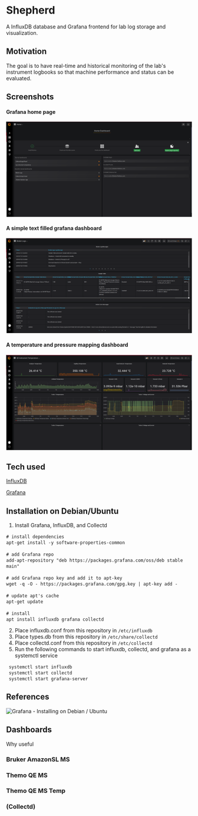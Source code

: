 # Shepherd
A InfluxDB database and Grafana frontend for lab log storage and visualization.
 
## Motivation
The goal is to have real-time and historical monitoring of the lab's instrument logbooks so that machine performance and status can be evaluated.

## Screenshots
#### Grafana home page
![Grafana home page](https://github.com/HegemanLab/shepherd/raw/master/Grafana%20Home%20Page.png)
#### A simple text filled grafana dashboard
![A simple text filled grafana dashboard](https://github.com/HegemanLab/shepherd/raw/master/Grafana%20Bruker%20Dashboard.png)
#### A temperature and pressure mapping dashboard
![A temperature and pressure mapping dashboard](https://github.com/HegemanLab/shepherd/raw/master/Grafana%20QE%20Temperature.png)

## Tech used
[InfluxDB](https://www.influxdata.com/)

[Grafana](https://grafana.com/)

## Installation on Debian/Ubuntu
1. Install Grafana, InfluxDB, and Collectd
```
# install dependencies
apt-get install -y software-properties-common

# add Grafana repo
add-apt-repository "deb https://packages.grafana.com/oss/deb stable main"

# add Grafana repo key and add it to apt-key
wget -q -O - https://packages.grafana.com/gpg.key | apt-key add -

# update apt's cache
apt-get update

# install
apt install influxdb grafana collectd
```
2. Place influxdb.conf from this repository in `/etc/influxdb`
3. Place types.db from this repository in `/etc/share/collectd`
4. Place collectd.conf from this repository in `/etc/collectd`
5. Run the following commands to start influxdb, collectd, and grafana as a systemctl service
```
 systemctl start influxdb
 systemctl start collectd
 systemctl start grafana-server
```
## References

![Grafana - Installing on Debian / Ubuntu](https://grafana.com/docs/installation/debian/)
## Dashboards

Why useful

### Bruker AmazonSL MS

### Themo QE MS

### Themo QE MS Temp

### (Collectd)
